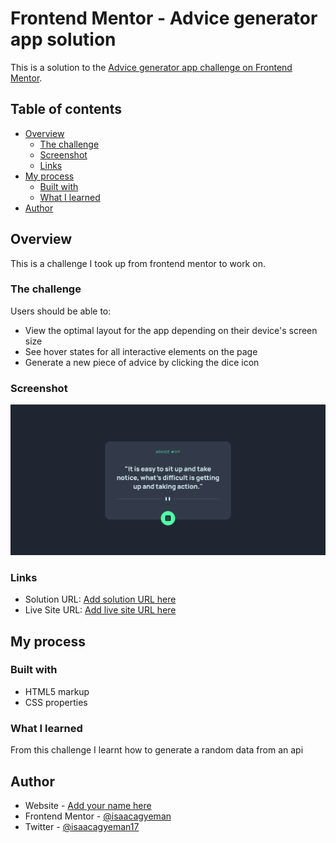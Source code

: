 # Frontend Mentor - Advice generator app solution

This is a solution to the [Advice generator app challenge on Frontend Mentor](https://www.frontendmentor.io/challenges/advice-generator-app-QdUG-13db). 

## Table of contents

- [Overview](#overview)
  - [The challenge](#the-challenge)
  - [Screenshot](#screenshot)
  - [Links](#links)
- [My process](#my-process)
  - [Built with](#built-with)
  - [What I learned](#what-i-learned)
- [Author](#author)




## Overview
This is a challenge I took up from frontend mentor to work on.
### The challenge

Users should be able to:

- View the optimal layout for the app depending on their device's screen size
- See hover states for all interactive elements on the page
- Generate a new piece of advice by clicking the dice icon

### Screenshot

![](/assets/Screenshot%202023-04-07%20at%2000-36-40%20Frontend%20Mentor%20Advice%20generator%20app.png)


### Links

- Solution URL: [Add solution URL here](https://your-solution-url.com)
- Live Site URL: [Add live site URL here](https://your-live-site-url.com)

## My process

### Built with

- HTML5 markup
- CSS properties



### What I learned

From this challenge I learnt how to generate a random data from an api 

## Author

- Website - [Add your name here](https://www.your-site.com)
- Frontend Mentor - [@isaacagyeman](https://www.frontendmentor.io/profile/isaacagyeman)
- Twitter - [@isaacagyeman17](https://www.twitter.com/isaacagyeman17)

